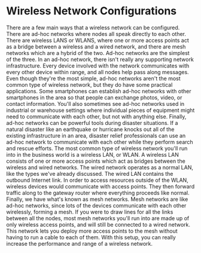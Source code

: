 # Wireless Network Configurations

There are a few main ways that a wireless network can be configured. There are ad-hoc networks where nodes all speak directly to each other. There are wireless LANS or WLANS, where one or more access points act as a bridge between a wireless and a wired network, and there are mesh networks which are a hybrid of the two. Ad-hoc networks are the simplest of the three. In an ad-hoc network, there isn't really any supporting network infrastructure. Every device involved with the network communicates with every other device within range, and all nodes help pass along messages. Even though they're the most simple, ad-hoc networks aren't the most common type of wireless network, but they do have some practical applications. Some smartphones can establish ad-hoc networks with other smartphones in the area so that people can exchange photos, video, or contact information. You'll also sometimes see ad-hoc networks used in industrial or warehouse settings where individual pieces of equipment might need to communicate with each other, but not with anything else. Finally, ad-hoc networks can be powerful tools during disaster situations. If a natural disaster like an earthquake or hurricane knocks out all of the existing infrastructure in an area, disaster relief professionals can use an ad-hoc network to communicate with each other while they perform search and rescue efforts. The most common type of wireless network you'll run into in the business world is a wireless LAN, or WLAN. A wireless LAN consists of one or more access points which act as bridges between the wireless and wired networks. The wired network operates as a normal LAN, like the types we've already discussed. The wired LAN contains the outbound Internet link. In order to access resources outside of the WLAN, wireless devices would communicate with access points. They then forward traffic along to the gateway router where everything proceeds like normal. Finally, we have what's known as mesh networks. Mesh networks are like ad-hoc networks, since lots of the devices communicate with each other wirelessly, forming a mesh. If you were to draw lines for all the links between all the nodes, most mesh networks you'll run into are made up of only wireless access points, and will still be connected to a wired network. This network lets you deploy more access points to the mesh without having to run a cable to each of them. With this setup, you can really increase the performance and range of a wireless network.

